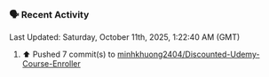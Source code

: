 ### 🗣 Recent Activity

<!--RECENT_ACTIVITY:last_update-->
Last Updated: Saturday, October 11th, 2025, 1:22:40 AM (GMT)
<!--RECENT_ACTIVITY:last_update_end-->
<!--RECENT_ACTIVITY:start-->
1. ⬆️ Pushed 7 commit(s) to [minhkhuong2404/Discounted-Udemy-Course-Enroller](https://github.com/minhkhuong2404/Discounted-Udemy-Course-Enroller)<br>
<!--RECENT_ACTIVITY:end-->
